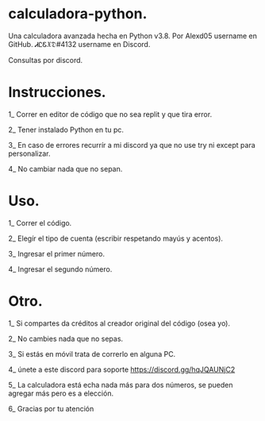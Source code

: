 # calculadora-python.

Una calculadora avanzada hecha en Python v3.8.
Por Alexd05 username en GitHub. 
ᏗᏝᏋ𝔛𝔇#4132 username en Discord.

Consultas por discord.

# Instrucciones.

1_ Correr en editor de código que no sea replit y que tira error.

2_ Tener instalado Python en tu pc.

3_ En caso de errores recurrír a mi discord ya que no use try ni except para personalizar.

4_ No cambiar nada que no sepan.

# Uso. 

1_ Correr el código.

2_ Elegír el tipo de cuenta (escribir respetando mayús y acentos).

3_ Ingresar el primer número.

4_ Ingresar el segundo número.

# Otro.

1_ Si compartes da créditos al creador original del código (osea yo).

2_ No cambies nada que no sepas.

3_ Si estás en móvil trata de correrlo en alguna PC.

4_ únete a este discord para soporte https://discord.gg/hqJQAUNjC2

5_ La calculadora está echa nada más para dos números, se pueden agregar más pero es a elección.

6_ Gracias por tu atención

